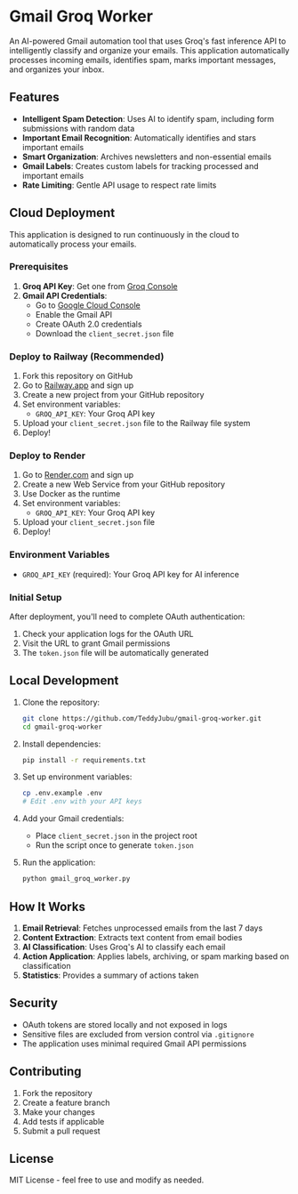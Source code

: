 # Gmail Groq Worker

An AI-powered Gmail automation tool that uses Groq's fast inference API to intelligently classify and organize your emails. This application automatically processes incoming emails, identifies spam, marks important messages, and organizes your inbox.

## Features

- **Intelligent Spam Detection**: Uses AI to identify spam, including form submissions with random data
- **Important Email Recognition**: Automatically identifies and stars important emails
- **Smart Organization**: Archives newsletters and non-essential emails
- **Gmail Labels**: Creates custom labels for tracking processed and important emails
- **Rate Limiting**: Gentle API usage to respect rate limits

## Cloud Deployment

This application is designed to run continuously in the cloud to automatically process your emails.

### Prerequisites

1. **Groq API Key**: Get one from [Groq Console](https://console.groq.com/keys)
2. **Gmail API Credentials**: 
   - Go to [Google Cloud Console](https://console.cloud.google.com/)
   - Enable the Gmail API
   - Create OAuth 2.0 credentials
   - Download the `client_secret.json` file

### Deploy to Railway (Recommended)

1. Fork this repository on GitHub
2. Go to [Railway.app](https://railway.app) and sign up
3. Create a new project from your GitHub repository
4. Set environment variables:
   - `GROQ_API_KEY`: Your Groq API key
5. Upload your `client_secret.json` file to the Railway file system
6. Deploy!

### Deploy to Render

1. Go to [Render.com](https://render.com) and sign up
2. Create a new Web Service from your GitHub repository
3. Use Docker as the runtime
4. Set environment variables:
   - `GROQ_API_KEY`: Your Groq API key
5. Upload your `client_secret.json` file
6. Deploy!

### Environment Variables

- `GROQ_API_KEY` (required): Your Groq API key for AI inference

### Initial Setup

After deployment, you'll need to complete OAuth authentication:

1. Check your application logs for the OAuth URL
2. Visit the URL to grant Gmail permissions
3. The `token.json` file will be automatically generated

## Local Development

1. Clone the repository:
   ```bash
   git clone https://github.com/TeddyJubu/gmail-groq-worker.git
   cd gmail-groq-worker
   ```

2. Install dependencies:
   ```bash
   pip install -r requirements.txt
   ```

3. Set up environment variables:
   ```bash
   cp .env.example .env
   # Edit .env with your API keys
   ```

4. Add your Gmail credentials:
   - Place `client_secret.json` in the project root
   - Run the script once to generate `token.json`

5. Run the application:
   ```bash
   python gmail_groq_worker.py
   ```

## How It Works

1. **Email Retrieval**: Fetches unprocessed emails from the last 7 days
2. **Content Extraction**: Extracts text content from email bodies
3. **AI Classification**: Uses Groq's AI to classify each email
4. **Action Application**: Applies labels, archiving, or spam marking based on classification
5. **Statistics**: Provides a summary of actions taken

## Security

- OAuth tokens are stored locally and not exposed in logs
- Sensitive files are excluded from version control via `.gitignore`
- The application uses minimal required Gmail API permissions

## Contributing

1. Fork the repository
2. Create a feature branch
3. Make your changes
4. Add tests if applicable
5. Submit a pull request

## License

MIT License - feel free to use and modify as needed.
